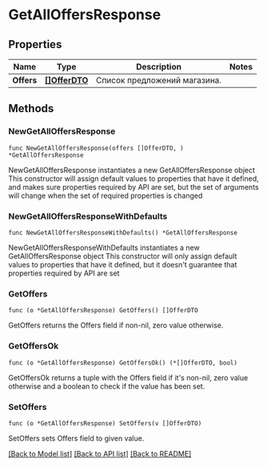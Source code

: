 # GetAllOffersResponse

## Properties

Name | Type | Description | Notes
------------ | ------------- | ------------- | -------------
**Offers** | [**[]OfferDTO**](OfferDTO.md) | Список предложений магазина. | 

## Methods

### NewGetAllOffersResponse

`func NewGetAllOffersResponse(offers []OfferDTO, ) *GetAllOffersResponse`

NewGetAllOffersResponse instantiates a new GetAllOffersResponse object
This constructor will assign default values to properties that have it defined,
and makes sure properties required by API are set, but the set of arguments
will change when the set of required properties is changed

### NewGetAllOffersResponseWithDefaults

`func NewGetAllOffersResponseWithDefaults() *GetAllOffersResponse`

NewGetAllOffersResponseWithDefaults instantiates a new GetAllOffersResponse object
This constructor will only assign default values to properties that have it defined,
but it doesn't guarantee that properties required by API are set

### GetOffers

`func (o *GetAllOffersResponse) GetOffers() []OfferDTO`

GetOffers returns the Offers field if non-nil, zero value otherwise.

### GetOffersOk

`func (o *GetAllOffersResponse) GetOffersOk() (*[]OfferDTO, bool)`

GetOffersOk returns a tuple with the Offers field if it's non-nil, zero value otherwise
and a boolean to check if the value has been set.

### SetOffers

`func (o *GetAllOffersResponse) SetOffers(v []OfferDTO)`

SetOffers sets Offers field to given value.



[[Back to Model list]](../README.md#documentation-for-models) [[Back to API list]](../README.md#documentation-for-api-endpoints) [[Back to README]](../README.md)


